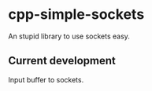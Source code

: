 # cpp-simple-sockets
An stupid library to use sockets easy. 

## Current development

Input buffer to sockets.
